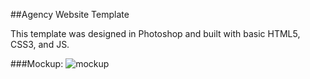 ##Agency Website Template

This template was designed in Photoshop and built with basic HTML5, CSS3, and JS.

###Mockup:
![mockup]("imgs/Agency_Web_Template.png")
